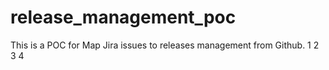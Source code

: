 # release_management_poc
This is a POC for Map Jira issues to releases management from Github.
1
2
3
4
